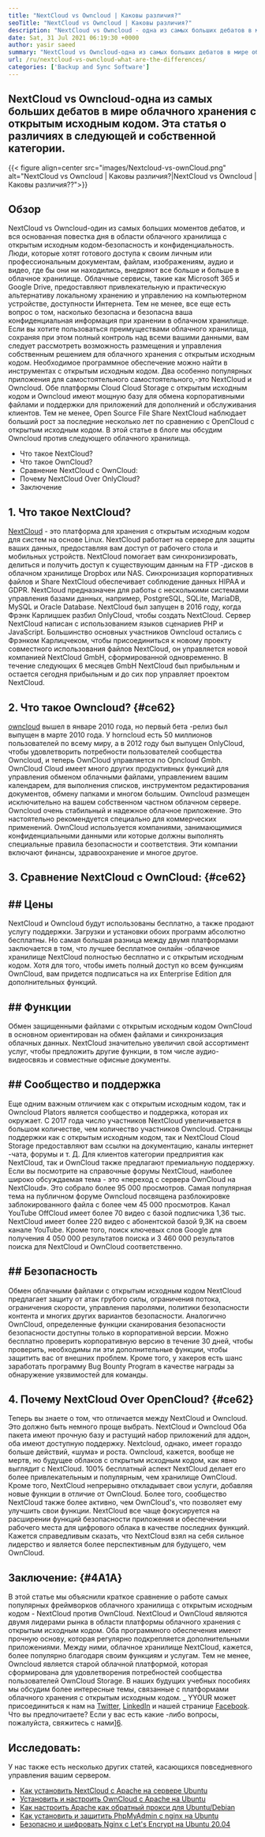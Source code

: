 ```yaml
---
title: "NextCloud vs Owncloud | Каковы различия?" 
seoTitle: "NextCloud vs Owncloud | Каковы различия?" 
description: "NextCloud vs Owncloud - одна из самых больших дебатов в мире облачного хранения с открытым исходным кодом. Эта статья о NextCloud и Owncloud." 
date: Sat, 31 Jul 2021 06:19:30 +0000
author: yasir saeed
summary: "NextCloud vs Owncloud-одна из самых больших дебатов в мире облачного хранения с открытым исходным кодом. Эта статья о различиях в следующей и собственной категории." 
url: /ru/nextcloud-vs-owncloud-what-are-the-differences/
categories: ['Backup and Sync Software']
---
```


## NextCloud vs Owncloud-одна из самых больших дебатов в мире облачного хранения с открытым исходным кодом. Эта статья о различиях в следующей и собственной категории.

{{< figure align=center src="images/Nextcloud-vs-ownCloud.png" alt="NextCloud vs Owncloud | Каковы различия?|NextCloud vs Owncloud | Каковы различия??">}}


## **Обзор** 
NextCloud vs Owncloud-один из самых больших моментов дебатов, и вся основанная повестка дня в области облачного хранилища с открытым исходным кодом-безопасность и конфиденциальность. Люди, которые хотят готового доступа к своим личным или профессиональным документам, файлам, изображениям, аудио и видео, где бы они ни находились, внедряют все больше и больше в облачное хранилище. Облачные сервисы, такие как Microsoft 365 и Google Drive, предоставляют привлекательную и практическую альтернативу локальному хранению и управлению на компьютерном устройстве, доступности Интернета. Тем не менее, все еще есть вопрос о том, насколько безопасна и безопасна ваша конфиденциальная информация при хранении в облачном хранилище.
Если вы хотите пользоваться преимуществами облачного хранилища, сохраняя при этом полный контроль над всеми вашими данными, вам следует рассмотреть возможность размещения и управления собственным решением для облачного хранения с открытым исходным кодом. Необходимое программное обеспечение можно найти в инструментах с открытым исходным кодом. Два особенно популярных приложения для самостоятельного самостоятельного,-это NextCloud и Owncloud. Обе платформы Cloud Cloud Storage с открытым исходным кодом и Owncloud имеют мощную базу для обмена корпоративными файлами и поддержки для приложений для дополнений и обслуживания клиентов. Тем не менее, Open Source File Share NextCloud наблюдает больший рост за последние несколько лет по сравнению с OpenCloud с открытым исходным кодом. В этой статье в блоге мы обсудим Owncloud против следующего облачного хранилища.
  * Что такое NextCloud?
  * Что такое OwnCloud?
  * Сравнение NextCloud с OwnCloud:
  * Почему NextCloud Over OnlyCloud?
  * Заключение

## 1. Что такое NextCloud?
[NextCloud][1] - это платформа для хранения с открытым исходным кодом для систем на основе Linux. NextCloud работает на сервере для защиты ваших данных, предоставляя вам доступ от рабочего стола и мобильных устройств. NextCloud помогает вам синхронизировать, делиться и получить доступ к существующим данным на FTP -дисков в облачном хранилище Dropbox или NAS. Синхронизация корпоративных файлов и Share NextCloud обеспечивает соблюдение данных HIPAA и GDPR. NextCloud предназначен для работы с несколькими системами управления базами данных, например, PostgreSQL, SQLite, MariaDB, MySQL и Oracle Database.
NextCloud был запущен в 2016 году, когда Фрэнк Карлицшек разбил OnlyCloud, чтобы создать NextCloud. Сервер NextCloud написан с использованием языков сценариев PHP и JavaScript. Большинство основных участников Owncloud остались с Фрэнком Карлицчеком, чтобы присоединиться к новому проекту совместного использования файлов NextCloud, он управляется новой компанией NextCloud GmbH, сформированной одновременно. В течение следующих 6 месяцев GmbH NextCloud был прибыльным и остается сегодня прибыльным и до сих пор управляет проектом NextCloud.

## 2. Что такое Owncloud?   {#ce62}
[owncloud][2] вышел в январе 2010 года, но первый бета -релиз был выпущен в марте 2010 года. У horncloud есть 50 миллионов пользователей по всему миру, а в 2012 году был выпущен OnlyCloud, чтобы удовлетворить потребности пользователей сообщества Owncloud, и теперь OwnCloud управляется по Opncloud Gmbh. OwnCloud Cloud имеет много других продуктивных функций для управления обменом облачными файлами, управлением вашим календарем, для выполнения списков, инструментом редактирования документов, обмену папками и многом большим. Owncloud размещен исключительно на вашем собственном частном облачном сервере.
Owncloud очень стабильный и надежное облачное приложение. Это настоятельно рекомендуется специально для коммерческих применений. OwnCloud используется компаниями, занимающимися конфиденциальными данными или которые должны выполнять специальные правила безопасности и соответствия. Эти компании включают финансы, здравоохранение и многое другое.

## 3. Сравнение NextCloud с OwnCloud:   {#ce62}

## ## **Цены** 
NextCloud и Owncloud будут использованы бесплатно, а также продают услугу поддержки. Загрузки и установки обоих программ абсолютно бесплатны. Но самая большая разница между двумя платформами заключается в том, что лучшее бесплатное онлайн -облачное хранилище NextCloud полностью бесплатно и с открытым исходным кодом. Хотя для того, чтобы иметь полный доступ ко всем функциям OwnCloud, вам придется подписаться на их Enterprise Edition для дополнительных функций.

## ## **Функции**
Обмен защищенными файлами с открытым исходным кодом OwnCloud в основном ориентирован на обмен файлами и синхронизация облачных данных. NextCloud значительно увеличил свой ассортимент услуг, чтобы предложить другие функции, в том числе аудио-видеосвязь и совместные офисные документы.

## ## **Сообщество**  и поддержка
Еще одним важным отличием как с открытым исходным кодом, так и Owncloud Plators является сообщество и поддержка, которая их окружает. С 2017 года число участников NextCloud увеличивается в большом количестве, чем количество участников Owncloud. Страницы поддержки как с открытым исходным кодом, так и NextCloud Cloud Storage предоставляют вам ссылки на документацию, каналы интернет -чата, форумы и т. Д. Для клиентов категории предприятия как NextCloud, так и OwnCloud также предлагают премиальную поддержку.
Если вы посмотрите на справочные форумы NextCloud, наиболее широко обсуждаемая тема - это «переход с сервера OwnCloud на NextCloud». Это собрало более 95 000 просмотров. Самая популярная тема на публичном форуме Owncloud посвящена разблокировке заблокированного файла с более чем 45 000 просмотров. Канал YouTube OffCloud имеет более 70 видео с базой подписчика 1,36 тыс. NextCloud имеет более 220 видео с абонентской базой 9,3K на своем канале YouTube. Кроме того, поиск ключевых слов Google для получения 4 050 000 результатов поиска и 3 460 000 результатов поиска для NextCloud и OwnCloud соответственно.

## ## **Безопасность**
Обмен облачными файлами с открытым исходным кодом NextCloud предлагает защиту от атак грубого силы, ограничения потока, ограничения скорости, управления паролями, политики безопасности контента и многих других вариантов безопасности. Аналогично OwnCloud, определенные функции сканирования безопасности безопасности доступны только в корпоративной версии. Можно бесплатно проверить корпоративную версию в течение 30 дней, чтобы проверить, необходимы ли эти дополнительные функции, чтобы защитить вас от внешних проблем.
Кроме того, у хакеров есть шанс заработать программу Bug Bounty Program в качестве награды за обнаружение уязвимостей для команды.

## 4. Почему NextCloud Over OpenCloud?   {#ce62}
Теперь вы знаете о том, что отличается между NextCloud и Owncloud. Это должно быть немного проще выбрать. NextCloud и Owncloud Оба пакета имеют прочную базу и растущий набор приложений для аддон, оба имеют доступную поддержку. Nextcloud, однако, имеет гораздо больше действий, «шума» и роста. Owncloud, кажется, вообще не мертв, но будущее облаков с открытым исходным кодом, как явно выглядит с NextCloud.
100% бесплатный аспект NextCloud делает его более привлекательным и популярным, чем хранилище OwnCloud. Кроме того, NextCloud непрерывно откладывает свои услуги, добавляя новые функции в отличие от OwnCloud. Более того, сообщество NextCloud также более активно, чем OwnCloud's, что позволяет ему улучшить свои функции. NextCloud все чаще фокусируется на расширении функций безопасности приложения и обеспечении рабочего места для цифрового облака в качестве последних функций. Кажется справедливым сказать, что NextCloud взял на себя сильное лидерство и является более перспективным для будущего, чем OwnCloud.

## Заключение:   {#4A1A}
В этой статье мы объяснили краткое сравнение о работе самых популярных фреймворков облачного хранилища с открытым исходным кодом - NextCloud против OwnCloud. NextCloud и OwnCloud являются двумя лидерами рынка в области платформы облачного хранения с открытым исходным кодом. Оба программного обеспечения имеют прочную основу, которая регулярно подкрепляется дополнительными приложениями. Между ними, облачное хранилище NextCloud, кажется, более популярно благодаря своим функциям и услугам. Тем не менее, Owncloud является старой облачной платформой, которая сформирована для удовлетворения потребностей сообщества пользователей OwnCloud Storage. В наших будущих учебных пособиях мы обсудим более интересные темы, связанные с платформами облачного хранения с открытым исходным кодом.
_ YYOUR может присоединиться к нам на [Twitter][3], [LinkedIn][4] и нашей странице [Facebook][5]. Что вы предпочитаете? Если у вас есть какие -либо вопросы, пожалуйста, свяжитесь с нами][6].

## Исследовать:
У нас также есть несколько других статей, касающихся повседневного управления вашим сервером.
  * [Как установить NextCloud с Apache на сервере Ubuntu][7]
  * [Установить и настроить OwnCloud с Apache на Ubuntu][8]
  * [Как настроить Apache как обратный прокси для Ubuntu/Debian][9]
  * [Как установить и защитить PhpMyAdmin с nginx на Ubuntu][10]
  * [Безопасно и шифровать Nginx с Let's Encrypt на Ubuntu 20.04][11]

  
[1]: https://products.containerize.com/backup-and-sync/nextcloud/
[2]: https://products.containerize.com/backup-and-sync/owncloud/
[3]: https://twitter.com/containerize_co
[4]: https://www.linkedin.com/company/containerize/
[5]: http://facebook.com/containerize
[6]: mailto:yasir.saeed@aspose.com
[7]: https://blog.containerize.com/backup-and-sync-software/how-to-install-nextcloud-with-apache-on-ubuntu-server/
[8]: https://blog.containerize.com/backup-and-sync-software/how-to-install-and-configure-owncloud-with-apache-on-ubuntu/
[9]: https://blog.containerize.com/web-server-solution-stack/how-to-configure-apache-as-a-reverse-proxy-for-ubuntudebian/
[10]: https://blog.containerize.com/web-server-solution-stack/how-to-install-and-secure-phpmyadmin-with-nginx-on-ubuntu/
[11]: https://blog.containerize.com/web-server-solution-stack/how-to-secure-nginx-with-letsencrypt-on-ubuntu-20-04/
